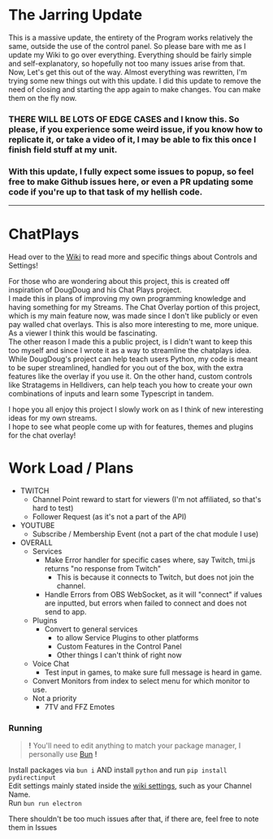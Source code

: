 # The Jarring Update
This is a massive update, the entirety of the Program works relatively the same, outside the use of the control panel. So please bare with me as I update my Wiki to go over everything. Everything should be fairly simple and self-explanatory, so hopefully not too many issues arise from that.  
Now, Let's get this out of the way. Almost everything was rewritten, I'm trying some new things out with this update. I did this update to remove the need of closing and starting the app again to make changes. You can make them on the fly now.  
### **THERE WILL BE LOTS OF EDGE CASES** and I know this. So please, if you experience some weird issue, if you know how to replicate it, or take a video of it, I may be able to fix this once I finish field stuff at my unit.  
### With this update, I fully expect some issues to popup, so feel free to make Github issues here, or even a PR updating some code if you're up to that task of my hellish code.

---

# ChatPlays
Head over to the [Wiki](https://github.com/AlgorithmicPolicyIndex/ChatPlays/wiki) to read more and specific things about Controls and Settings!  

For those who are wondering about this project, this is created off inspiration of DougDoug and his Chat Plays project.  
I made this in plans of improving my own programming knowledge and having something for my Streams. The Chat Overlay portion of this project, which is my main feature now, was made since I don't like publicly or even pay walled chat overlays. This is also more interesting to me, more unique. As a viewer I think this would be fascinating.  
The other reason I made this a public project, is I didn't want to keep this too myself and since I wrote it as a way to streamline the chatplays idea.  
While DougDoug's project can help teach users Python, my code is meant to be super streamlined, handled for you out of the box, with the extra features like the overlay if you use it. On the other hand, custom controls like Stratagems in Helldivers, can help teach you how to create your own combinations of inputs and learn some Typescript in tandem.

I hope you all enjoy this project I slowly work on as I think of new interesting ideas for my own streams.  
I hope to see what people come up with for features, themes and plugins for the chat overlay!

# Work Load / Plans
  - TWITCH
      - Channel Point reward to start for viewers (I'm not affiliated, so that's hard to test)
      - Follower Request (as it's not a part of the API)
  - YOUTUBE
      - Subscribe / Membership Event (not a part of the chat module I use)
  - OVERALL
    - Services
      - Make Error handler for specific cases where, say Twitch, tmi.js returns "no response from Twitch"
        - This is because it connects to Twitch, but does not join the channel.
      - Handle Errors from OBS WebSocket, as it will "connect" if values are inputted, but errors when failed to connect and does not send to app.
    - Plugins
      - Convert to general services
        - to allow Service Plugins to other platforms
        - Custom Features in the Control Panel
        - Other things I can't think of right now
    - Voice Chat
       - Test input in games, to make sure full message is heard in game.
    - Convert Monitors from index to select menu for which monitor to use.
    - Not a priority
         - 7TV and FFZ Emotes

### Running
> **!** You'll need to edit anything to match your package manager, I personally use [Bun](https://bun.sh) **!**

Install packages via `bun i` AND install `python` and run `pip install pydirectinput`  
Edit settings mainly stated inside the [wiki settings](https://github.com/AlgorithmicPolicyIndex/ChatPlays/wiki/Settings#main-settings), such as your Channel Name.  
Run `bun run electron`  

There shouldn't be too much issues after that, if there are, feel free to note them in Issues